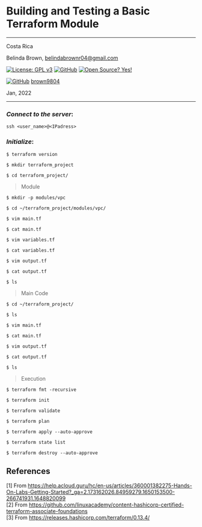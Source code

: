 # Building and Testing a Basic Terraform Module
----------

Costa Rica

Belinda Brown, belindabrownr04@gmail.com

[![License: GPL v3](https://img.shields.io/badge/License-GPLv3-blue.svg)](https://www.gnu.org/licenses/gpl-3.0)
[![GitHub](https://badgen.net/badge/icon/github?icon=github&label)](https://github.com) [![Open Source? Yes!](https://badgen.net/badge/Open%20Source%20%3F/Yes%21/blue?icon=github)](https://github.com/Naereen/badges/)

[![GitHub](https://img.shields.io/badge/--181717?logo=github&logoColor=ffffff)](https://github.com/)
[brown9804](https://github.com/brown9804)

Jan, 2022

----------


### _Connect to the server_:

`ssh <user_name>@<IPadress>`

### _Initialize_:

`$ terraform version`

`$ mkdir terraform_project`

`$ cd terraform_project/`

> Module

`$ mkdir -p modules/vpc`

`$ cd ~/terraform_project/modules/vpc/`

`$ vim main.tf`

`$ cat main.tf`

`$ vim variables.tf`

`$ cat variables.tf`

`$ vim output.tf`

`$ cat output.tf`

`$ ls`

> Main Code

`$ cd ~/terraform_project/`

`$ ls`

`$ vim main.tf`

`$ cat main.tf`

`$ vim output.tf`

`$ cat output.tf`

`$ ls`

> Execution

`$ terraform fmt -recursive`

`$ terraform init`

`$ terraform validate`

`$ terraform plan`

`$ terraform apply --auto-approve`

`$ terraform state list`

`$ terraform destroy --auto-approve`

## References

[1] From https://help.acloud.guru/hc/en-us/articles/360001382275-Hands-On-Labs-Getting-Started?_ga=2.173162026.84959279.1650153500-266741931.1648820099 <br/>
[2] From https://github.com/linuxacademy/content-hashicorp-certified-terraform-associate-foundations <br/>
[3] From https://releases.hashicorp.com/terraform/0.13.4/ <br/>
